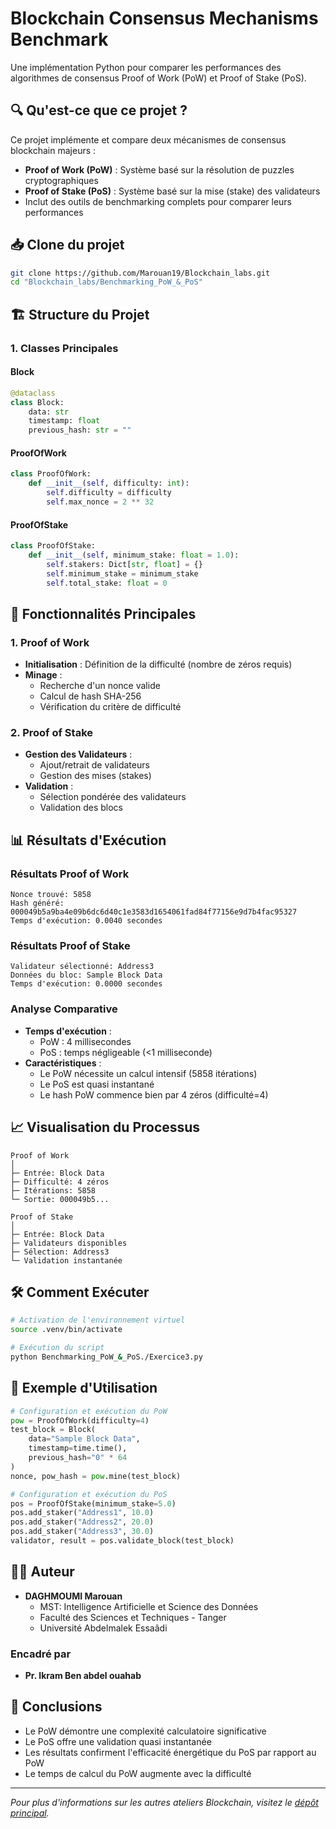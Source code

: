 # Blockchain Consensus Mechanisms Benchmark
Une implémentation Python pour comparer les performances des algorithmes de consensus Proof of Work (PoW) et Proof of Stake (PoS).

## 🔍 Qu'est-ce que ce projet ?
Ce projet implémente et compare deux mécanismes de consensus blockchain majeurs :
- **Proof of Work (PoW)** : Système basé sur la résolution de puzzles cryptographiques
- **Proof of Stake (PoS)** : Système basé sur la mise (stake) des validateurs
- Inclut des outils de benchmarking complets pour comparer leurs performances

## 📥 Clone du projet
```bash
git clone https://github.com/Marouan19/Blockchain_labs.git
cd "Blockchain_labs/Benchmarking_PoW_&_PoS"
```

## 🏗️ Structure du Projet
### 1. Classes Principales
#### Block
```python
@dataclass
class Block:
    data: str
    timestamp: float
    previous_hash: str = ""
```

#### ProofOfWork
```python
class ProofOfWork:
    def __init__(self, difficulty: int):
        self.difficulty = difficulty
        self.max_nonce = 2 ** 32
```

#### ProofOfStake
```python
class ProofOfStake:
    def __init__(self, minimum_stake: float = 1.0):
        self.stakers: Dict[str, float] = {}
        self.minimum_stake = minimum_stake
        self.total_stake: float = 0
```

## 🔧 Fonctionnalités Principales

### 1. Proof of Work
- **Initialisation** : Définition de la difficulté (nombre de zéros requis)
- **Minage** : 
  - Recherche d'un nonce valide
  - Calcul de hash SHA-256
  - Vérification du critère de difficulté

### 2. Proof of Stake
- **Gestion des Validateurs** :
  - Ajout/retrait de validateurs
  - Gestion des mises (stakes)
- **Validation** :
  - Sélection pondérée des validateurs
  - Validation des blocs

## 📊 Résultats d'Exécution

### Résultats Proof of Work
```plaintext
Nonce trouvé: 5858
Hash généré: 000049b5a9ba4e09b6dc6d40c1e3583d1654061fad84f77156e9d7b4fac95327
Temps d'exécution: 0.0040 secondes
```

### Résultats Proof of Stake
```plaintext
Validateur sélectionné: Address3
Données du bloc: Sample Block Data
Temps d'exécution: 0.0000 secondes
```

### Analyse Comparative
- **Temps d'exécution** :
  - PoW : 4 millisecondes
  - PoS : temps négligeable (<1 milliseconde)
- **Caractéristiques** :
  - Le PoW nécessite un calcul intensif (5858 itérations)
  - Le PoS est quasi instantané
  - Le hash PoW commence bien par 4 zéros (difficulté=4)

## 📈 Visualisation du Processus

```
Proof of Work
│
├─ Entrée: Block Data
├─ Difficulté: 4 zéros
├─ Itérations: 5858
└─ Sortie: 000049b5...

Proof of Stake
│
├─ Entrée: Block Data
├─ Validateurs disponibles
├─ Sélection: Address3
└─ Validation instantanée
```

## 🛠️ Comment Exécuter

```bash
# Activation de l'environnement virtuel
source .venv/bin/activate

# Exécution du script
python Benchmarking_PoW_&_PoS./Exercice3.py
```

## 🔄 Exemple d'Utilisation

```python
# Configuration et exécution du PoW
pow = ProofOfWork(difficulty=4)
test_block = Block(
    data="Sample Block Data",
    timestamp=time.time(),
    previous_hash="0" * 64
)
nonce, pow_hash = pow.mine(test_block)

# Configuration et exécution du PoS
pos = ProofOfStake(minimum_stake=5.0)
pos.add_staker("Address1", 10.0)
pos.add_staker("Address2", 20.0)
pos.add_staker("Address3", 30.0)
validator, result = pos.validate_block(test_block)
```

## 👨‍💻 Auteur
- **DAGHMOUMI Marouan**
  - MST: Intelligence Artificielle et Science des Données
  - Faculté des Sciences et Techniques - Tanger
  - Université Abdelmalek Essaâdi

### Encadré par
- **Pr. Ikram Ben abdel ouahab**

## 📝 Conclusions
- Le PoW démontre une complexité calculatoire significative
- Le PoS offre une validation quasi instantanée
- Les résultats confirment l'efficacité énergétique du PoS par rapport au PoW
- Le temps de calcul du PoW augmente avec la difficulté

---
*Pour plus d'informations sur les autres ateliers Blockchain, visitez le [dépôt principal](https://github.com/Marouan19/Blockchain_labs).*
